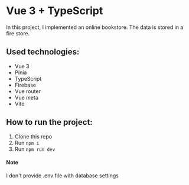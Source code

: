 # Vue 3 + TypeScript

In this project, I implemented an online bookstore. The data is stored in a fire store.

## Used technologies:

- Vue 3
- Pinia
- TypeScript
- Firebase
- Vue router
- Vue meta
- Vite

## How to run the project:

1. Clone this repo
2. Run `npm i`
3. Run `npm run dev`

#### Note

I don't provide .env file with database settings

